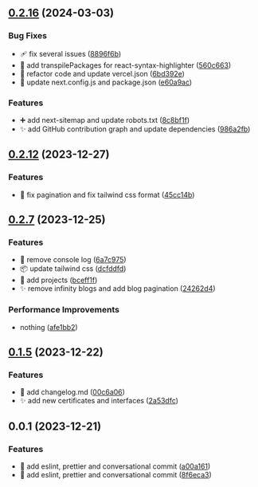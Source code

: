 ## [0.2.16](https://github.com/Victor1890/portfolio-v-pro/compare/v0.2.11...v0.2.16) (2024-03-03)


### Bug Fixes

* :adhesive_bandage: fix several issues ([8896f6b](https://github.com/Victor1890/portfolio-v-pro/commit/8896f6b7daaa9dfd885a61b7c1779fc0a781c714))
* :bug: add transpilePackages for react-syntax-highlighter ([560c663](https://github.com/Victor1890/portfolio-v-pro/commit/560c663ec19a60c39c89013b705d58633438849e))
* :bug: refactor code and update vercel.json ([6bd392e](https://github.com/Victor1890/portfolio-v-pro/commit/6bd392e1a5905892c56112d3aa07a31c73d03834))
* :bug: update next.config.js and package.json ([e60a9ac](https://github.com/Victor1890/portfolio-v-pro/commit/e60a9acfe7bc639a004128334e4aea26ffd48bfc))


### Features

* :heavy_plus_sign: add next-sitemap and update robots.txt ([8c8bf1f](https://github.com/Victor1890/portfolio-v-pro/commit/8c8bf1fe33c1695da12822f38c12757cdae62f83))
* :sparkles: add GitHub contribution graph and update dependencies ([986a2fb](https://github.com/Victor1890/portfolio-v-pro/commit/986a2fbe15b0026af1a7f25017dcfd7e4232866d))



## [0.2.12](https://github.com/Victor1890/portfolio-v-pro/compare/v0.2.7...v0.2.12) (2023-12-27)

### Features

- :art: fix pagination and fix tailwind css format ([45cc14b](https://github.com/Victor1890/portfolio-v-pro/commit/45cc14b331475242ead92ed15f381b76deb5a654))

## [0.2.7](https://github.com/Victor1890/portfolio-v-pro/compare/v0.1.5...v0.2.7) (2023-12-25)

### Features

- :bug: remove console log ([6a7c975](https://github.com/Victor1890/portfolio-v-pro/commit/6a7c9756065ca566111a60ecf1acf4a7001cd689))
- :package: update tailwind css ([dcfddfd](https://github.com/Victor1890/portfolio-v-pro/commit/dcfddfda588698d01cc42c34bb22edd34a602824))
- :poop: add projects ([bceff1f](https://github.com/Victor1890/portfolio-v-pro/commit/bceff1fee2d3a1825c95384c5675864dd92e8cff))
- :sparkles: remove infinity blogs and add blog pagination ([24262d4](https://github.com/Victor1890/portfolio-v-pro/commit/24262d4ea80fb9cb094d877c2cd377d2b961b060))

### Performance Improvements

- nothing ([afe1bb2](https://github.com/Victor1890/portfolio-v-pro/commit/afe1bb23f6fd9b5569072b8772c93f9c6e12448c))

## [0.1.5](https://github.com/Victor1890/portfolio-v-pro/compare/v0.0.1...v0.1.5) (2023-12-22)

### Features

- :memo: add changelog.md ([00c6a06](https://github.com/Victor1890/portfolio-v-pro/commit/00c6a068c91c180f7b419fd57c6c28155109b0b2))
- :sparkles: add new certificates and interfaces ([2a53dfc](https://github.com/Victor1890/portfolio-v-pro/commit/2a53dfc752315c7c79813a0e623d0f1e12f87a1b))

## 0.0.1 (2023-12-21)

### Features

- :art: add eslint, prettier and conversational commit ([a00a161](https://github.com/Victor1890/portfolio-v-pro/commit/a00a161301c011d39eaf4c98c7f6eaf81da45abd))
- :art: add eslint, prettier and conversational commit ([8f6eca3](https://github.com/Victor1890/portfolio-v-pro/commit/8f6eca34bf68b9d8a06c3d3839a846f3e918b131))
